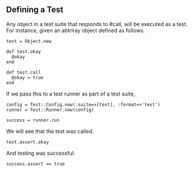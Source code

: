 ## Defining a Test

Any object in a test suite that responds to #call, will be executed as
a test. For instance, given an abtriray object defined as follows.

    test = Object.new

    def test.okay
      @okay
    end

    def test.call
      @okay = true
    end

If we pass this to a test runner as part of a test suite,

    config = Test::Config.new(:suite=>[test], :format=>'test')
    runner = Test::Runner.new(config)

    success = runner.run

We will see that the test was called.

    test.assert.okay

And testing was successful.

    success.assert == true


